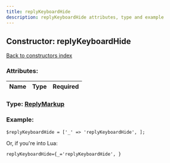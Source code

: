 ```yaml
---
title: replyKeyboardHide
description: replyKeyboardHide attributes, type and example
---
```

## Constructor: replyKeyboardHide  
[Back to constructors index](index.md)



### Attributes:

| Name     |    Type       | Required |
|----------|:-------------:|---------:|



### Type: [ReplyMarkup](../types/ReplyMarkup.md)


### Example:

```
$replyKeyboardHide = ['_' => 'replyKeyboardHide', ];
```  

Or, if you're into Lua:  


```
replyKeyboardHide={_='replyKeyboardHide', }

```


